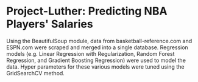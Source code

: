 # Project-Luther: Predicting NBA Players' Salaries

Using the BeautifulSoup module, data from basketball-reference.com and ESPN.com were scraped and merged into a single database.  Regression models (e.g. Linear Regression with Regularization, Random Forest Regression, and Gradient Boosting Regression) were used to model the data.  Hyper parameters for these various models were tuned using the GridSearchCV method.

